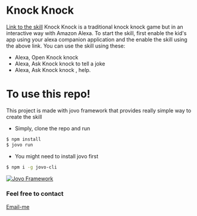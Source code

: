 # Knock Knock
[Link to the skill](https://www.amazon.in/dp/B07GFJQS5K/ref=sr_1_4?s=digital-skills&ie=UTF8&qid=1534264532&sr=1-4&keywords=knock+knock)
Knock Knock is a traditional knock knock game but in an interactive way with Amazon Alexa.
To start the skill, first enable the kid's app using your alexa companion application and the enable the skill using the above link.
You can use the skill using these:
  - Alexa, Open Knock knock
  - Alexa, Ask Knock knock to tell a joke
  - Alexa, Ask Knock knock , help.

# To use this repo!
This project is made with jovo framework that provides really simple way to create the skill
  - Simply, clone the repo and run 
  ```sh
$ npm install
$ jovo run
```
  - You might need to install jovo first
   ```sh
$ npm i -g jovo-cli
```
[![Jovo Framework](https://www.jovo.tech/img/github-logo.png)](https://www.jovo.tech)

### Feel free to contact
[Email-me](mailto:vipulrawat.imi@live.in)
